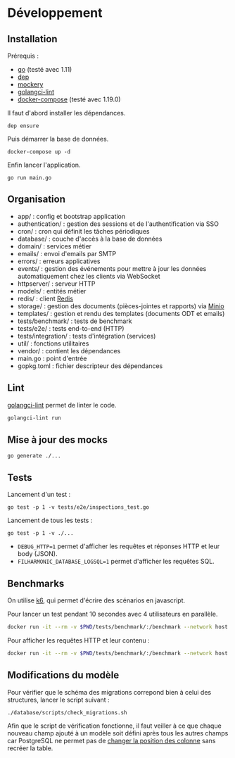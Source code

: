 # Développement

## Installation

Prérequis :
- [go](https://golang.org/) (testé avec 1.11)
- [dep](https://github.com/golang/dep)
- [mockery](https://github.com/vektra/mockery)
- [golangci-lint](https://github.com/golangci/golangci-lint)
- [docker-compose](https://docs.docker.com/compose/install/) (testé avec 1.19.0)

Il faut d'abord installer les dépendances.
```
dep ensure
```

Puis démarrer la base de données.
```
docker-compose up -d
```

Enfin lancer l'application.
```
go run main.go
```


## Organisation

- app/ : config et bootstrap application
- authentication/ : gestion des sessions et de l'authentification via SSO
- cron/ : cron qui définit les tâches périodiques
- database/ : couche d'accès à la base de données
- domain/ : services métier
- emails/ : envoi d'emails par SMTP
- errors/ : erreurs applicatives
- events/ : gestion des événements pour mettre à jour les données automatiquement chez les clients via WebSocket
- httpserver/ : serveur HTTP
- models/ : entités métier
- redis/ : client [Redis](https://redis.io)
- storage/ : gestion des documents (pièces-jointes et rapports) via [Minio](https://min.io)
- templates/ : gestion et rendu des templates (documents ODT et emails)
- tests/benchmark/ : tests de benchmark
- tests/e2e/ : tests end-to-end (HTTP)
- tests/integration/ : tests d'intégration (services)
- util/ : fonctions utilitaires
- vendor/ : contient les dépendances
- main.go : point d'entrée
- gopkg.toml : fichier descripteur des dépendances


## Lint

[golangci-lint](https://github.com/golangci/golangci-lint) permet de linter le code.

```sh
golangci-lint run
```

## Mise à jour des mocks

```
go generate ./...
```


## Tests

Lancement d'un test :
```
go test -p 1 -v tests/e2e/inspections_test.go
```

Lancement de tous les tests :
```
go test -p 1 -v ./...
```

- `DEBUG_HTTP=1` permet d'afficher les requêtes et réponses HTTP et leur body (JSON).
- `FILHARMONIC_DATABASE_LOGSQL=1` permet d'afficher les requêtes SQL.


## Benchmarks

On utilise [k6](https://k6.io/), qui permet d'écrire des scénarios en javascript.

Pour lancer un test pendant 10 secondes avec 4 utilisateurs en parallèle.
```sh
docker run -it --rm -v $PWD/tests/benchmark/:/benchmark --network host loadimpact/k6 run -u 4 -d 10s /benchmark/creation_inspection.js
```

Pour afficher les requêtes HTTP et leur contenu :
```sh
docker run -it --rm -v $PWD/tests/benchmark/:/benchmark --network host loadimpact/k6 run --http-debug=full /benchmark/creation_inspection.js
```


## Modifications du modèle

Pour vérifier que le schéma des migrations correpond bien à celui des structures, lancer le script suivant :
```
./database/scripts/check_migrations.sh
```

Afin que le script de vérification fonctionne, il faut veiller à ce que chaque nouveau champ ajouté à un modèle soit défini après tous les autres champs car PostgreSQL ne permet pas de [changer la position des colonne](https://wiki.postgresql.org/wiki/Alter_column_position) sans recréer la table.
